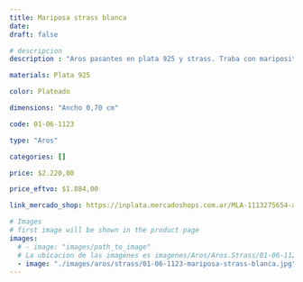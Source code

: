 ```yaml
---
title: Mariposa strass blanca
date: 
draft: false

# descripcion
description : "Aros pasantes en plata 925 y strass. Traba con mariposita."

materials: Plata 925

color: Plateado

dimensions: "Ancho 0,70 cm"

code: 01-06-1123

type: "Aros"

categories: []

price: $2.220,00

price_eftvo: $1.884,00

link_mercado_shop: https://inplata.mercadoshops.com.ar/MLA-1113275654-aros-plata-925-y-strass-mariposa-blanca-regalo-nena-adolesce-_JM

# Images
# first image will be shown in the product page
images:
  # - image: "images/path_to_image"
  # La ubicacion de las imagenes es imagenes/Aros/Aros.Strass/01-06-1123-mariposa-strass-blanca
  - image: "./images/aros/strass/01-06-1123-mariposa-strass-blanca.jpg"
---
```

